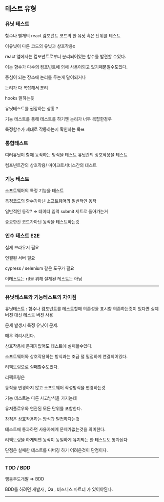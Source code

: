 ## 테스트 유형

### 유닛 테스트

함수나 별개의 react 컴포넌트 코드의 한 유닛 혹은 단위를 테스트

이유닛이 다른 코드의 유닛과 상호작용x

react 앱에서는 컴포넌트로부터 분리되어있는 함수를 발견할 수있다.

이는 함수가 다수의 컴포넌트에 의해 사용이되고 있기때문일수도있다.

중심이 되는 장소에 논리를 두는게 말이되거나

논리가 다 복잡해서 분리

hooks 말하는듯

유닛테스트를 권장하는 상황 ?

기능 테스트를 통해 테스트를 하기엔 논리가 너무 복잡한경우

특정함수가 제대로 작동하는지 확인하는 목표

### 통합테스트

여러유닛이 함께 동작하는 방식을 테스트 유닛간의 상호작용을 테스트

컴포넌트간의 상호작용/ 마이크로서비스간의 테스트

### 기능 테스트

소프트웨어의 특정 기능을 테스트

특정코드의 함수가아닌 소프트웨어의 일반적인 동작

일반적인 동작? ⇒ 데이터 입력 submit 세트로 돌아가는거

중요한간 코드가아닌 동작을 테스트하는것

### 인수 테스트 E2E

실제 브라우저 필요

연결된 서버 필요

cypress / selenium 같은 도구가 필요

이테스트는 rtl을 위해 설계된 테스트는 아님

---

### 유닛테스트와 기능테스트의 차이점

유닛테스트 : 함수나 컴포넌트를 테스트할때 의존성을 표시함 의존하는것이 있다면 실제 버젼 대신 테스트 버젼 사용

문세 발생시 특정 유닛이 문제.

매우 격리시킨다.

상호작용에 문제가없어도 테스트에 실패할수있다.

소프트웨어와 상호작용하는 방식과는 조금 덜 밀접하게 연결되어있다.

리팩토링으로 실패할수도있다.

리팩토링은

동작을 변경하지 않고 소프트웨어 작성방식을 변경하는것

기능 테스트는 다른 사고방식을 가지는데

유저플로우와 연관된 모든 단위를 포함한다.

장점은 상호작용하는 방식과 밀접하다는것

테스트에 통과하면 사용자에게 문제가없는것을 의미한다.

리팩토링을 하게되면 동작이 동일하게 유지되는 한 테스트도 통과된다

단점은 실패한 테스트를 디버깅 하기 어려운것이 단점이다.

---

### TDD / BDD

행동주도개발 ⇒ BDD

BDD를 하려면 개발자 , Qa , 비즈니스 파트너 가 있어야된다.

---
